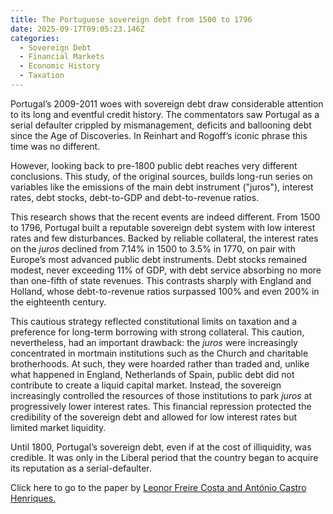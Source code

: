 ```yaml
---
title: The Portuguese sovereign debt from 1500 to 1796
date: 2025-09-17T09:05:23.146Z
categories:
  - Sovereign Debt
  - Financial Markets
  - Economic History
  - Taxation
---
```

Portugal’s 2009-2011 woes with sovereign debt draw considerable attention to its long and eventful credit history. The commentators saw Portugal as a serial defaulter crippled by mismanagement, deficits and ballooning debt since the Age of Discoveries. In Reinhart and Rogoff’s iconic phrase this time was no different.

However, looking back to pre-1800 public debt reaches very different conclusions. This study, of the original sources, builds long-run series on variables like the emissions of the main debt instrument ("juros"), interest rates, debt stocks, debt-to-GDP and debt-to-revenue ratios.

This research shows that the recent events are indeed different. From 1500 to 1796, Portugal built a reputable sovereign debt system with low interest rates and few disturbances. Backed by reliable collateral, the interest rates on the *juros* declined from 7.14% in 1500 to 3.5% in 1770, on pair with Europe’s most advanced public debt instruments. Debt stocks remained modest, never exceeding 11% of GDP, with debt service absorbing no more than one-fifth of state revenues. This contrasts sharply with England and Holland, whose debt-to-revenue ratios surpassed 100% and even 200% in the eighteenth century.

This cautious strategy reflected constitutional limits on taxation and a preference for long-term borrowing with strong collateral. This caution, nevertheless, had an important drawback: the *juros* were increasingly concentrated in mortmain institutions such as the Church and charitable brotherhoods. At such, they were hoarded rather than traded and, unlike what happened in England, Netherlands of Spain, public debt did not contribute to create a liquid capital market. Instead, the sovereign increasingly controlled the resources of those institutions to park *juros* at progressively lower interest rates. This financial repression protected the credibility of the sovereign debt and allowed for low interest rates but limited market liquidity.

Until 1800, Portugal’s sovereign debt, even if at the cost of illiquidity, was credible. It was only in the Liberal period that the country began to acquire its reputation as a serial-defaulter.

Click here to go to the paper by [Leonor Freire Costa and António Castro Henriques](https://brill.com/view/journals/ejph/22/1/article-p5_2.xml?language=en&srsltid=AfmBOoqTtAvqdjoW6AcU0LSk6xSBqDjwCjVC1TVSMgpM4tDygjzQvPfH)[.](https://orcid.org/0000-0003-2796-374X)